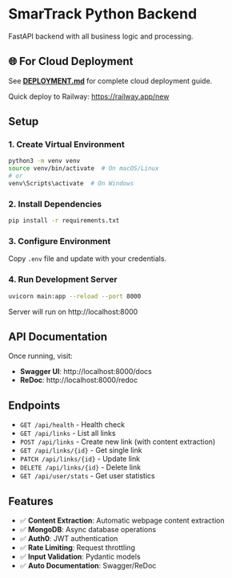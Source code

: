 # SmarTrack Python Backend

FastAPI backend with all business logic and processing.

## 🌐 For Cloud Deployment

See **[DEPLOYMENT.md](./DEPLOYMENT.md)** for complete cloud deployment guide.

Quick deploy to Railway: https://railway.app/new

## Setup

### 1. Create Virtual Environment
```bash
python3 -m venv venv
source venv/bin/activate  # On macOS/Linux
# or
venv\Scripts\activate  # On Windows
```

### 2. Install Dependencies
```bash
pip install -r requirements.txt
```

### 3. Configure Environment
Copy `.env` file and update with your credentials.

### 4. Run Development Server
```bash
uvicorn main:app --reload --port 8000
```

Server will run on http://localhost:8000

## API Documentation

Once running, visit:
- **Swagger UI**: http://localhost:8000/docs
- **ReDoc**: http://localhost:8000/redoc

## Endpoints

- `GET /api/health` - Health check
- `GET /api/links` - List all links
- `POST /api/links` - Create new link (with content extraction)
- `GET /api/links/{id}` - Get single link
- `PATCH /api/links/{id}` - Update link
- `DELETE /api/links/{id}` - Delete link
- `GET /api/user/stats` - Get user statistics

## Features

- ✅ **Content Extraction**: Automatic webpage content extraction
- ✅ **MongoDB**: Async database operations
- ✅ **Auth0**: JWT authentication
- ✅ **Rate Limiting**: Request throttling
- ✅ **Input Validation**: Pydantic models
- ✅ **Auto Documentation**: Swagger/ReDoc
